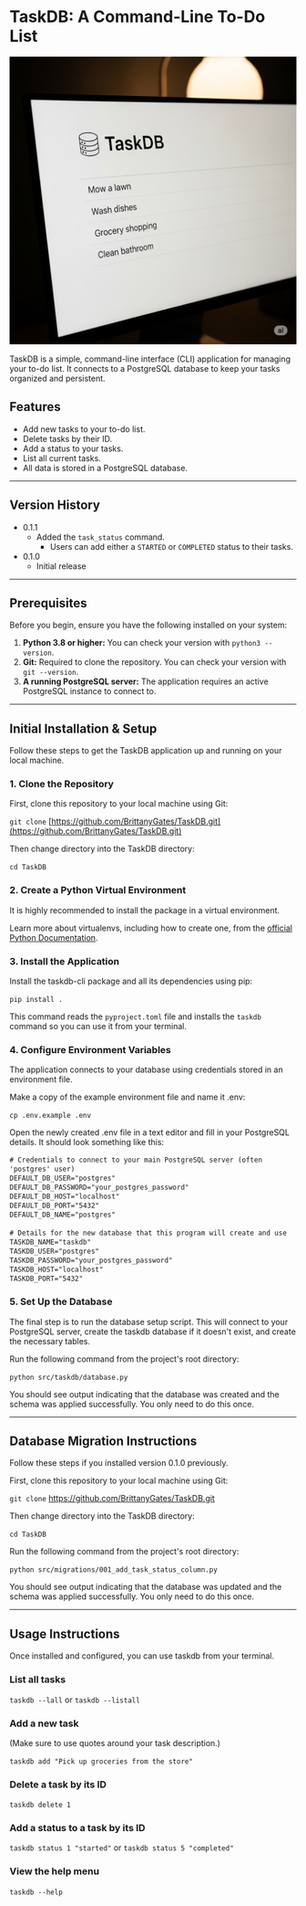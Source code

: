 # TaskDB: A Command-Line To-Do List

![TaskDB with the icon for a database to the left of the word. Below the word are random chores on a computer monitor.](taskdb_gemini_generated.png)

TaskDB is a simple, command-line interface (CLI) application for managing your to-do list. It connects to a PostgreSQL
database to keep your tasks organized and persistent.

## Features

* Add new tasks to your to-do list.
* Delete tasks by their ID.
* Add a status to your tasks.
* List all current tasks.
* All data is stored in a PostgreSQL database.

---

## Version History

* 0.1.1
    * Added the `task_status` command.
        * Users can add either a `STARTED` or `COMPLETED` status to their tasks.
* 0.1.0
    * Initial release

---

## Prerequisites

Before you begin, ensure you have the following installed on your system:

1. **Python 3.8 or higher:** You can check your version with `python3 --version`.
2. **Git:** Required to clone the repository. You can check your version with `git --version`.
3. **A running PostgreSQL server:** The application requires an active PostgreSQL instance to connect to.

---

## Initial Installation & Setup

Follow these steps to get the TaskDB application up and running on your local machine.

### 1. Clone the Repository

First, clone this repository to your local machine using Git:

`git clone` [https://github.com/BrittanyGates/TaskDB.git](https://github.com/BrittanyGates/TaskDB.git)

Then change directory into the TaskDB directory:

`cd TaskDB`

### 2. Create a Python Virtual Environment

It is highly recommended to install the package in a virtual environment.

Learn more about virtualenvs, including how to create one, from
the [official Python Documentation](https://docs.python.org/3/library/venv.html).

### 3. Install the Application

Install the taskdb-cli package and all its dependencies using pip:

`pip install .`

This command reads the `pyproject.toml` file and installs the `taskdb` command so you can use it from your terminal.

### 4. Configure Environment Variables

The application connects to your database using credentials stored in an environment file.

Make a copy of the example environment file and name it .env:

`cp .env.example .env`

Open the newly created .env file in a text editor and fill in your PostgreSQL details. It should look something like
this:

```
# Credentials to connect to your main PostgreSQL server (often 'postgres' user)
DEFAULT_DB_USER="postgres"
DEFAULT_DB_PASSWORD="your_postgres_password"
DEFAULT_DB_HOST="localhost"
DEFAULT_DB_PORT="5432"
DEFAULT_DB_NAME="postgres"

# Details for the new database that this program will create and use
TASKDB_NAME="taskdb"
TASKDB_USER="postgres"
TASKDB_PASSWORD="your_postgres_password"
TASKDB_HOST="localhost"
TASKDB_PORT="5432"
```

### 5. Set Up the Database

The final step is to run the database setup script. This will connect to your PostgreSQL server, create the taskdb
database if it doesn't exist, and create the necessary tables.

Run the following command from the project's root directory:

`python src/taskdb/database.py`

You should see output indicating that the database was created and the schema was applied successfully. You only need to
do this once.

---

## Database Migration Instructions

Follow these steps if you installed version 0.1.0 previously.

First, clone this repository to your local machine using Git:

`git clone` https://github.com/BrittanyGates/TaskDB.git

Then change directory into the TaskDB directory:

`cd TaskDB`

Run the following command from the project's root directory:

`python src/migrations/001_add_task_status_column.py`

You should see output indicating that the database was updated and the schema was applied successfully. You only need to
do this once.

---

## Usage Instructions

Once installed and configured, you can use taskdb from your terminal.

### List all tasks

`taskdb --lall` or `taskdb --listall`

### Add a new task

(Make sure to use quotes around your task description.)

`taskdb add "Pick up groceries from the store"`

### Delete a task by its ID

`taskdb delete 1`

### Add a status to a task by its ID

`taskdb status 1 "started"` or `taskdb status 5 "completed"`

### View the help menu

`taskdb --help`